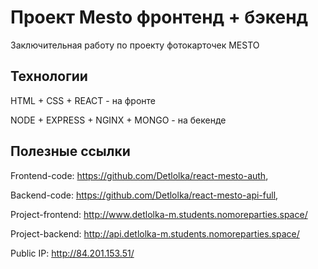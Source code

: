 # Проект Mesto фронтенд + бэкенд

Заключительная работу по проекту фотокарточек MESTO

## Технологии

HTML + CSS + REACT - на фронте

NODE + EXPRESS + NGINX + MONGO - на бекенде

## Полезные ссылки

Frontend-code: https://github.com/Detlolka/react-mesto-auth,

Backend-code: https://github.com/Detlolka/react-mesto-api-full,

Project-frontend: http://www.detlolka-m.students.nomoreparties.space/

Project-backend:  http://api.detlolka-m.students.nomoreparties.space/

Public IP: http://84.201.153.51/
